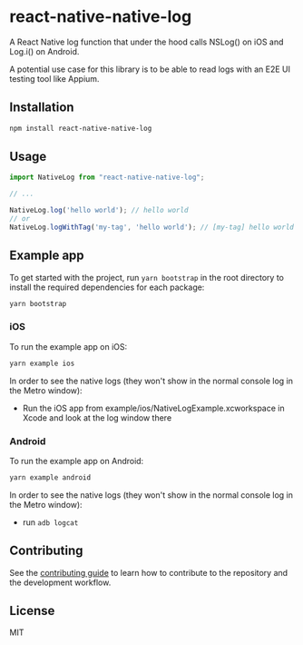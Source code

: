 # react-native-native-log

A React Native log function that under the hood calls NSLog() on iOS and Log.i() on Android.

A potential use case for this library is to be able to read logs with an E2E UI testing tool like Appium.

## Installation

```sh
npm install react-native-native-log
```

## Usage

```js
import NativeLog from "react-native-native-log";

// ...

NativeLog.log('hello world'); // hello world
// or
NativeLog.logWithTag('my-tag', 'hello world'); // [my-tag] hello world
```

## Example app

To get started with the project, run `yarn bootstrap` in the root directory to install the required dependencies for each package:

```sh
yarn bootstrap
```

### iOS

To run the example app on iOS:

```sh
yarn example ios
```

In order to see the native logs (they won't show in the normal console log in the Metro window):
  - Run the iOS app from example/ios/NativeLogExample.xcworkspace in Xcode and look at the log window there

### Android

To run the example app on Android:

```sh
yarn example android
```

In order to see the native logs (they won't show in the normal console log in the Metro window):
  - run `adb logcat`

## Contributing

See the [contributing guide](CONTRIBUTING.md) to learn how to contribute to the repository and the development workflow.

## License

MIT
